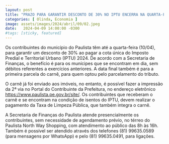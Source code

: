 ```yaml
---
layout: post
title: "PRAZO PARA GARANTIR DESCONTO DE 30% NO IPTU ENCERRA NA QUARTA-FEIRA (10)"
categories: [ Olinda, Economia ]
image: assets/images/2024/abril/09/02.jpeg
date:   2024-04-09 14:00:00 -0300
#tags: [sticky, featured]
---
```

Os contribuintes do município do Paulista têm até a quarta-feira (10/04), para garantir um desconto de 30% ao pagar a cota única do Imposto Predial e Territorial Urbano (IPTU) 2024. De acordo com a Secretaria de Finanças, o benefício é para os munícipes que se encontram em dia, sem débitos referentes a exercícios anteriores. A data final também é para a primeira parcela do carnê, para quem optou pelo parcelamento do tributo. 

O carnê já foi enviado aos imóveis, no entanto, é possível fazer a impressão da 2ª via no Portal do Contribuinte da Prefeitura, no endereço eletrônico https://www.paulista.pe.gov.br/site/. Os contribuintes que receberam o carnê e se encontram na condição de isentos do IPTU, devem realizar o pagamento da Taxa de Limpeza Pública, que também integra o carnê. 

A Secretaria de Finanças do Paulista atende presencialmente os contribuintes, sem necessidade de agendamento prévio, no térreo do Paulista North Way Shopping, com atendimento ao público das 8h às 16h. Também é possível ser atendido através dos telefones (81) 99635.0589 (para mensagens por WhatsApp) e pelo (81) 99635.0491, para ligações.
